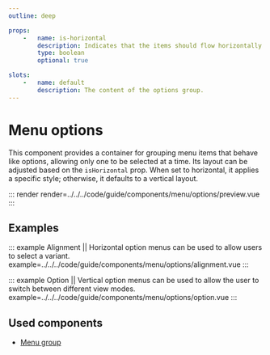 ```yaml
---
outline: deep

props:
    -   name: is-horizontal
        description: Indicates that the items should flow horizontally.
        type: boolean
        optional: true

slots:
    -   name: default
        description: The content of the options group.
---
```


# Menu options

This component provides a container for grouping menu items that behave like options, allowing only one to be selected at a time. Its layout can be adjusted based on the `isHorizontal` prop. When set to horizontal, it applies a specific style; otherwise, it defaults to a vertical layout.

::: render
render=../../../code/guide/components/menu/options/preview.vue
:::

<FrontmatterDocs/>

## Examples

::: example Alignment || Horizontal option menus can be used to allow users to select a variant.
example=../../../code/guide/components/menu/options/alignment.vue
:::

::: example Option || Vertical option menus can be used to allow the user to switch between different view modes.
example=../../../code/guide/components/menu/options/option.vue
:::

## Used components

- [Menu group](./group)
